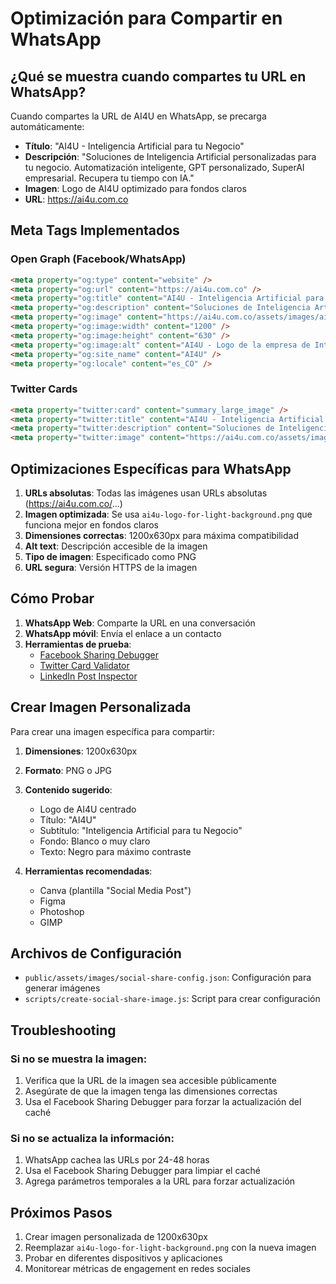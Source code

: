 # Optimización para Compartir en WhatsApp

## ¿Qué se muestra cuando compartes tu URL en WhatsApp?

Cuando compartes la URL de AI4U en WhatsApp, se precarga automáticamente:

- **Título**: "AI4U - Inteligencia Artificial para tu Negocio"
- **Descripción**: "Soluciones de Inteligencia Artificial personalizadas para tu negocio. Automatización inteligente, GPT personalizado, SuperAI empresarial. Recupera tu tiempo con IA."
- **Imagen**: Logo de AI4U optimizado para fondos claros
- **URL**: https://ai4u.com.co

## Meta Tags Implementados

### Open Graph (Facebook/WhatsApp)
```html
<meta property="og:type" content="website" />
<meta property="og:url" content="https://ai4u.com.co" />
<meta property="og:title" content="AI4U - Inteligencia Artificial para tu Negocio" />
<meta property="og:description" content="Soluciones de Inteligencia Artificial personalizadas para tu negocio. Automatización inteligente, GPT personalizado, SuperAI empresarial. Recupera tu tiempo con IA." />
<meta property="og:image" content="https://ai4u.com.co/assets/images/ai4u-logo-for-light-background.png" />
<meta property="og:image:width" content="1200" />
<meta property="og:image:height" content="630" />
<meta property="og:image:alt" content="AI4U - Logo de la empresa de Inteligencia Artificial" />
<meta property="og:site_name" content="AI4U" />
<meta property="og:locale" content="es_CO" />
```

### Twitter Cards
```html
<meta property="twitter:card" content="summary_large_image" />
<meta property="twitter:title" content="AI4U - Inteligencia Artificial para tu Negocio" />
<meta property="twitter:description" content="Soluciones de Inteligencia Artificial personalizadas para tu negocio. Automatización inteligente, GPT personalizado, SuperAI empresarial." />
<meta property="twitter:image" content="https://ai4u.com.co/assets/images/ai4u-logo-for-light-background.png" />
```

## Optimizaciones Específicas para WhatsApp

1. **URLs absolutas**: Todas las imágenes usan URLs absolutas (https://ai4u.com.co/...)
2. **Imagen optimizada**: Se usa `ai4u-logo-for-light-background.png` que funciona mejor en fondos claros
3. **Dimensiones correctas**: 1200x630px para máxima compatibilidad
4. **Alt text**: Descripción accesible de la imagen
5. **Tipo de imagen**: Especificado como PNG
6. **URL segura**: Versión HTTPS de la imagen

## Cómo Probar

1. **WhatsApp Web**: Comparte la URL en una conversación
2. **WhatsApp móvil**: Envía el enlace a un contacto
3. **Herramientas de prueba**:
   - [Facebook Sharing Debugger](https://developers.facebook.com/tools/debug/)
   - [Twitter Card Validator](https://cards-dev.twitter.com/validator)
   - [LinkedIn Post Inspector](https://www.linkedin.com/post-inspector/)

## Crear Imagen Personalizada

Para crear una imagen específica para compartir:

1. **Dimensiones**: 1200x630px
2. **Formato**: PNG o JPG
3. **Contenido sugerido**:
   - Logo de AI4U centrado
   - Título: "AI4U"
   - Subtítulo: "Inteligencia Artificial para tu Negocio"
   - Fondo: Blanco o muy claro
   - Texto: Negro para máximo contraste

4. **Herramientas recomendadas**:
   - Canva (plantilla "Social Media Post")
   - Figma
   - Photoshop
   - GIMP

## Archivos de Configuración

- `public/assets/images/social-share-config.json`: Configuración para generar imágenes
- `scripts/create-social-share-image.js`: Script para crear configuración

## Troubleshooting

### Si no se muestra la imagen:
1. Verifica que la URL de la imagen sea accesible públicamente
2. Asegúrate de que la imagen tenga las dimensiones correctas
3. Usa el Facebook Sharing Debugger para forzar la actualización del caché

### Si no se actualiza la información:
1. WhatsApp cachea las URLs por 24-48 horas
2. Usa el Facebook Sharing Debugger para limpiar el caché
3. Agrega parámetros temporales a la URL para forzar actualización

## Próximos Pasos

1. Crear imagen personalizada de 1200x630px
2. Reemplazar `ai4u-logo-for-light-background.png` con la nueva imagen
3. Probar en diferentes dispositivos y aplicaciones
4. Monitorear métricas de engagement en redes sociales
